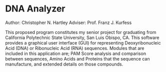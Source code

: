 DNA Analyzer
============

Author: Christopher N. Hartley
Adviser: Prof. Franz J. Kurfess

This proposed program constitutes my senior project for graduating from California Polytechnic State University, San Luis Obispo, CA. This software provides a graphical user interface (GUI) for representing Deoxyribonucleic Acid (DNA) or Ribonucleic Acid (RNA) sequences. Modules that are included in this application are; PAM Score analysis and comparison between sequences, Amino Acids and Proteins that the sequence can manufacture, and extended details on those compounds.
